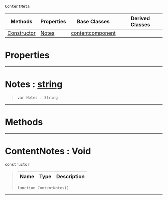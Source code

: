  `ContentMeta`

|Methods|Properties|Base Classes|Derived Classes|
|---|---|---|---|
|[ Constructor](https://github.com/zeroengineteam/ZeroDocs/blob/master/code_reference/class_reference/contentnotes.markdown#contentnotes-void)|[ Notes](https://github.com/zeroengineteam/ZeroDocs/blob/master/code_reference/class_reference/contentnotes.markdown#notes-zero-engine-docume)|[contentcomponent](https://github.com/zeroengineteam/ZeroDocs/blob/master/code_reference/class_reference/contentcomponent.markdown)| |


 #  Properties


---  
 #  Notes : [string](https://github.com/zeroengineteam/ZeroDocs/blob/master/code_reference/zilch_base_types/string.markdown)

> 
> ``` lang=cpp, name=Zilch
> var Notes : String


---  
 #  Methods


---  
 #  ContentNotes : Void

 `constructor`

> 
> |Name|Type|Description|
> |---|---|---|
> ``` lang=cpp, name=Zilch
> function ContentNotes()
> ``` 


---  
 

 